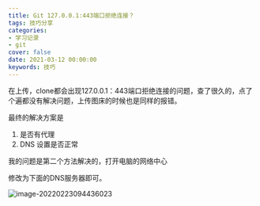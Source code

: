 ```yaml
---
title: Git 127.0.0.1:443端口拒绝连接？
tags: 技巧分享
categories: 
- 学习记录
- git
cover: false
date: 2021-03-12 00:00:00
keywords: 技巧
---
```

在上传，clone都会出现127.0.0.1：443端口拒绝连接的问题，查了很久的，点了个遍都没有解决问题，上传图床的时候也是同样的报错。

最终的解决方案是

1. 是否有代理
2. DNS 设置是否正常

我的问题是第二个方法解决的，打开电脑的网络中心

修改为下面的DNS服务器即可。

![image-20220223094436023](https://cdn.jsdelivr.net/gh/small-brilliant/image/img1/202202230944049.png)